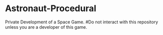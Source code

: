 # Astronaut-Procedural
Private Development of a Space Game.
#Do not interact with this repository unless you are a developer of this game.
